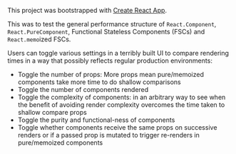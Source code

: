 This project was bootstrapped with [Create React App](https://github.com/facebook/create-react-app).

This was to test the general performance structure of `React.Component`, `React.PureComponent`,
Functional Stateless Components (FSCs) and `React.memo`ized FSCs.

Users can toggle various settings in a terribly built UI to compare rendering times in a way that
possibly reflects regular production environments:

* Toggle the number of props: More props mean pure/memoized components take more time to
do shallow comparisons
* Toggle the number of components rendered
* Toggle the complexity of components: in an arbitrary way to see when the benefit of avoiding
render complexity overcomes the time taken to shallow compare props
* Toggle the purity and functional-ness of components
* Toggle whether components receive the same props on successive renders or if a passed prop is
mutated to trigger re-renders in pure/memoized components
